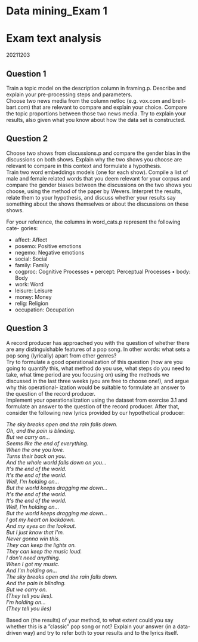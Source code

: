 # Data mining_Exam 1

# Exam text analysis
20211203


## Question 1

Train a topic model on the description column in framing.p. Describe and explain your pre-processing steps and parameters.  
Choose two news media from the column netloc (e.g. vox.com and breit- bart.com) that are relevant to compare and explain your choice. Compare the topic proportions between those two news media. Try to explain your results, also given what you know about how the data set is constructed.




## Question 2

Choose two shows from discussions.p and compare the gender bias in the discussions on both shows. Explain why the two shows you choose are relevant to compare in this context and formulate a hypothesis.  
Train two word embeddings models (one for each show). Compile a list of male and female related words that you deem relevant for your corpus and compare the gender biases between the discussions on the two shows you choose, using the method of the paper by Wevers. Interpret the results, relate them to your hypothesis, and discuss whether your results say something about the shows themselves or about the discussions on these shows.  

For your reference, the columns in word_cats.p represent the following cate- gories:
* affect: Affect
* posemo: Positive emotions
* negemo: Negative emotions
* social: Social
* family: Family
* cogproc: Cognitive Processes • percept: Perceptual Processes • body: Body
* work: Word
* leisure: Leisure
* money: Money
* relig: Religion
* occupation: Occupation





## Question 3

A record producer has approached you with the question of whether there are any distinguishable features of a pop song. In other words: what sets a pop song (lyrically) apart from other genres?  
Try to formulate a good operationalization of this question (how are you going to quantify this, what method do you use, what steps do you need to take, what time period are you focusing on) using the methods we discussed in the last three weeks (you are free to choose one!), and argue why this operational- ization would be suitable to formulate an answer to the question of the record producer.  
Implement your operationalization using the dataset from exercise 3.1 and formulate an answer to the question of the record producer.
After that, consider the following new lyrics provided by our hypothetical producer:

*The sky breaks open and the rain falls down.   
Oh, and the pain is blinding.   
But we carry on...    
Seems like the end of everything.   
When the one you love.   
Turns their back on you.  
And the whole world falls down on you...   
It's the end of the world.  
It's the end of the world.  
Well, I'm holding on...   
But the world keeps dragging me down...   
It's the end of the world.  
It's the end of the world.  
Well, I'm holding on...   
But the world keeps dragging me down...   
I got my heart on lockdown.  
And my eyes on the lookout.  
But I just know that I'm.  
Never gonna win this.  
They can keep the lights on.  
They can keep the music loud.  
I don't need anything.  
When I got my music.  
And I'm holding on...   
The sky breaks open and the rain falls down.  
And the pain is blinding.  
But we carry on.  
(They tell you lies).  
I'm holding on...   
(They tell you lies)*


Based on (the results) of your method, to what extent could you say whether this is a ”classic” pop song or not? Explain your answer (in a data-driven way) and try to refer both to your results and to the lyrics itself.
